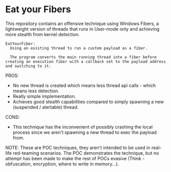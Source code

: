 # Eat your Fibers

This repository contains an offensive technique using Windows Fibers, a lightweight version of threads that runs in User-mode only and achieving more stealth from kernel detection.

    EatYourFiber: 
      Using an existing thread to run a custom payload as a fiber.
      
      The program converts the main running thread into a fiber before creating an execution fiber with a callback set to the payload address and switching to it.

PROS:
- No new thread is created which means less thread api calls - which means less detection.
- Really simple implementation.
- Achieves good stealth capabilities compared to simply spawning a new (suspended / alertable) thread.
  
CONS:
- This technique has the inconvenient of possibly crashing the local process since we aren't spawning a new thread to exec the payload from.

NOTE: These are POC techniques, they aren't intended to be used in real-life red-teaming scenarios. The POC demonstrates the technique, but no attempt has been made to make the rest of POCs evasive (Think - obfuscation, encryption, where to write in memory...). 
